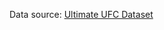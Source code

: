 Data source: [Ultimate UFC Dataset](https://www.kaggle.com/datasets/mdabbert/ultimate-ufc-dataset?resource=download)
